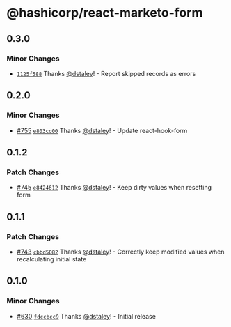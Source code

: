 # @hashicorp/react-marketo-form

## 0.3.0

### Minor Changes

- [`1125f588`](https://github.com/hashicorp/react-components/commit/1125f588137049b7c91b018342cc199da88d1e23) Thanks [@dstaley](https://github.com/dstaley)! - Report skipped records as errors

## 0.2.0

### Minor Changes

- [#755](https://github.com/hashicorp/react-components/pull/755) [`e803cc00`](https://github.com/hashicorp/react-components/commit/e803cc00d473a6570328473dfb760c5b52a8b3b2) Thanks [@dstaley](https://github.com/dstaley)! - Update react-hook-form

## 0.1.2

### Patch Changes

- [#745](https://github.com/hashicorp/react-components/pull/745) [`e8424612`](https://github.com/hashicorp/react-components/commit/e842461209fcebc5a940128dad1f0acaf8183780) Thanks [@dstaley](https://github.com/dstaley)! - Keep dirty values when resetting form

## 0.1.1

### Patch Changes

- [#743](https://github.com/hashicorp/react-components/pull/743) [`cbbd5082`](https://github.com/hashicorp/react-components/commit/cbbd508249da7b7bf737ccafc9cfe679686b9c18) Thanks [@dstaley](https://github.com/dstaley)! - Correctly keep modified values when recalculating initial state

## 0.1.0

### Minor Changes

- [#630](https://github.com/hashicorp/react-components/pull/630) [`fdccbcc9`](https://github.com/hashicorp/react-components/commit/fdccbcc99ed85aafbdc6af4442f482d6ce5820af) Thanks [@dstaley](https://github.com/dstaley)! - Initial release
